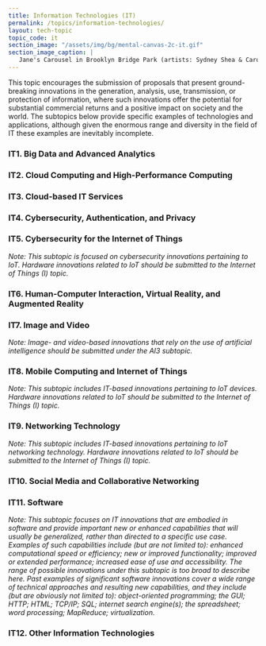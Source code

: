 ```yaml
---
title: Information Technologies (IT)
permalink: /topics/information-technologies/
layout: tech-topic
topic_code: it
section_image: "/assets/img/bg/mental-canvas-2c-it.gif"
section_image_caption: |
   Jane's Carousel in Brooklyn Bridge Park (artists: Sydney Shea & Carol Hsiung for drawing, and Joel Artista for mural) made possible by [Mental Canvas LLC]({{ site.baseurl }}/portfolio/details/?company=mental-canvas-llc#mental-canvas-llc), the first to translate hand illustrations into 3D.
---
```


This topic encourages the submission of proposals that present ground-breaking innovations in the generation, analysis, use, transmission, or protection of information, where such innovations offer the potential for substantial commercial returns and a positive impact on society and the world. The subtopics below provide specific examples of technologies and applications, although given the enormous range and diversity in the field of IT these examples are inevitably incomplete. 

### IT1. Big Data and Advanced Analytics 

### IT2. Cloud Computing and High-Performance Computing

### IT3. Cloud-based IT Services

### IT4. Cybersecurity, Authentication, and Privacy 

### IT5. Cybersecurity for the Internet of Things
*Note: This subtopic is focused on cybersecurity innovations pertaining to IoT. Hardware innovations related to IoT should be submitted to the Internet of Things (I) topic.*

### IT6. Human-Computer Interaction, Virtual Reality, and Augmented Reality

### IT7. Image and Video 
*Note: Image- and video-based innovations that rely on the use of artificial intelligence should be
submitted under the AI3 subtopic.*

### IT8. Mobile Computing and Internet of Things
*Note: This subtopic includes IT-based innovations pertaining to IoT devices. Hardware innovations related to IoT should be submitted to the Internet of Things (I) topic.*

### IT9. Networking Technology 
*Note: This subtopic includes IT-based innovations pertaining to IoT networking technology. Hardware innovations related to IoT should be submitted to the Internet of Things (I) topic.*

### IT10. Social Media and Collaborative Networking

### IT11. Software
*Note: This subtopic focuses on IT innovations that are embodied in software and provide important new or enhanced capabilities that will usually be generalized, rather than directed to a specific use case. Examples of such capabilities include (but are not limited to): enhanced computational speed or efficiency; new or improved functionality; improved or extended performance; increased ease of use and accessibility. The range of possible innovations under this subtopic is too broad to describe here. Past examples of significant software innovations cover a wide range of technical approaches and resulting new capabilities, and they include (but are obviously not limited to): object-oriented programming; the GUI; HTTP; HTML; TCP/IP; SQL; internet search engine(s); the spreadsheet; word processing; MapReduce; virtualization.*

### IT12. Other Information Technologies
